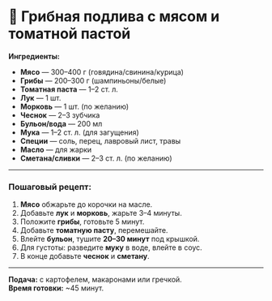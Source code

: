 # 🍲 Грибная подлива с мясом и томатной пастой

**Ингредиенты:**  
- **Мясо** — 300–400 г (говядина/свинина/курица)  
- **Грибы** — 200–300 г (шампиньоны/белые)  
- **Томатная паста** — 1–2 ст. л.  
- **Лук** — 1 шт.  
- **Морковь** — 1 шт. (по желанию)  
- **Чеснок** — 2–3 зубчика  
- **Бульон/вода** — 200 мл  
- **Мука** — 1–2 ст. л. (для загущения)  
- **Специи** — соль, перец, лавровый лист, травы  
- **Масло** — для жарки  
- **Сметана/сливки** — 2–3 ст. л. (по желанию)  

---

### **Пошаговый рецепт:**  

1. **Мясо** обжарьте до корочки на масле.  
2. Добавьте **лук** и **морковь**, жарьте 3–4 минуты.  
3. Положите **грибы**, готовьте 5 минут.  
4. Добавьте **томатную пасту**, перемешайте.  
5. Влейте **бульон**, тушите **20–30 минут** под крышкой.  
6. Для густоты: разведите **муку** в воде, влейте в соус.  
7. В конце добавьте **чеснок** и **сметану**.  

---

**Подача:** с картофелем, макаронами или гречкой.  
**Время готовки:** ~45 минут.  

